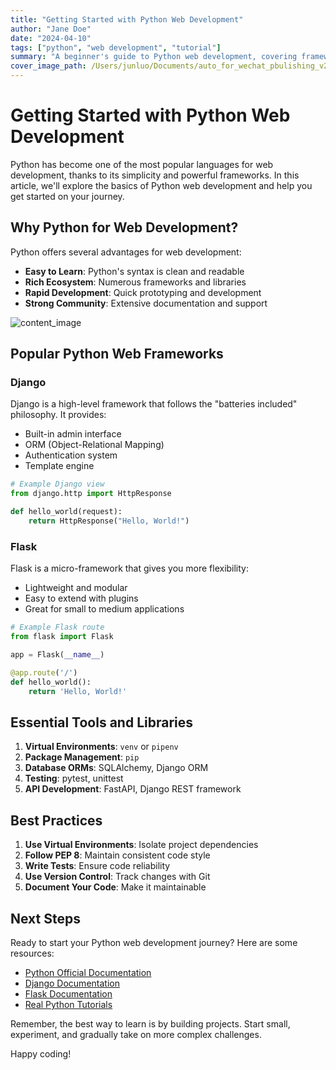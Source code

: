 ```yaml
---
title: "Getting Started with Python Web Development"
author: "Jane Doe"
date: "2024-04-10"
tags: ["python", "web development", "tutorial"]
summary: "A beginner's guide to Python web development, covering frameworks, tools, and best practices."
cover_image_path: /Users/junluo/Documents/auto_for_wechat_pbulishing_v2/data/input/inserting_media/cover_image/cover_image.jpg
---
```


# Getting Started with Python Web Development

Python has become one of the most popular languages for web development, thanks to its simplicity and powerful frameworks. In this article, we'll explore the basics of Python web development and help you get started on your journey.

## Why Python for Web Development?

Python offers several advantages for web development:

- **Easy to Learn**: Python's syntax is clean and readable
- **Rich Ecosystem**: Numerous frameworks and libraries
- **Rapid Development**: Quick prototyping and development
- **Strong Community**: Extensive documentation and support

![content_image](/Users/junluo/Documents/auto_for_wechat_pbulishing_v2/data/input/inserting_media/content_image/content_image.jpg)

## Popular Python Web Frameworks

### Django

Django is a high-level framework that follows the "batteries included" philosophy. It provides:

- Built-in admin interface
- ORM (Object-Relational Mapping)
- Authentication system
- Template engine

```python
# Example Django view
from django.http import HttpResponse

def hello_world(request):
    return HttpResponse("Hello, World!")
```

### Flask

Flask is a micro-framework that gives you more flexibility:

- Lightweight and modular
- Easy to extend with plugins
- Great for small to medium applications

```python
# Example Flask route
from flask import Flask

app = Flask(__name__)

@app.route('/')
def hello_world():
    return 'Hello, World!'
```

## Essential Tools and Libraries

1. **Virtual Environments**: `venv` or `pipenv`
2. **Package Management**: `pip`
3. **Database ORMs**: SQLAlchemy, Django ORM
4. **Testing**: pytest, unittest
5. **API Development**: FastAPI, Django REST framework

## Best Practices

1. **Use Virtual Environments**: Isolate project dependencies
2. **Follow PEP 8**: Maintain consistent code style
3. **Write Tests**: Ensure code reliability
4. **Use Version Control**: Track changes with Git
5. **Document Your Code**: Make it maintainable

## Next Steps

Ready to start your Python web development journey? Here are some resources:

- [Python Official Documentation](https://docs.python.org/)
- [Django Documentation](https://docs.djangoproject.com/)
- [Flask Documentation](https://flask.palletsprojects.com/)
- [Real Python Tutorials](https://realpython.com/)

Remember, the best way to learn is by building projects. Start small, experiment, and gradually take on more complex challenges.

Happy coding! 